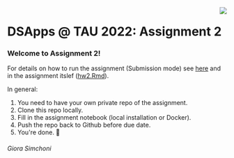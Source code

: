 <img src="images/DSApps_logo_small.jpg" align="right" />

# DSApps @ TAU 2022: Assignment 2

### Welcome to Assignment 2!

For details on how to run the assignment (Submission mode) see [here](https://github.com/DSApps-2022/Class_Slides/blob/master/Apps_of_DS_HW.pdf) and in the assignment itslef ([hw2.Rmd](hw2.Rmd)).

In general:

1. You need to have your own private repo of the assignment.
2. Clone this repo locally.
3. Fill in the assignment notebook (local installation or Docker).
4. Push the repo back to Github before due date.
5. You're done. :nail_care:

###### Giora Simchoni